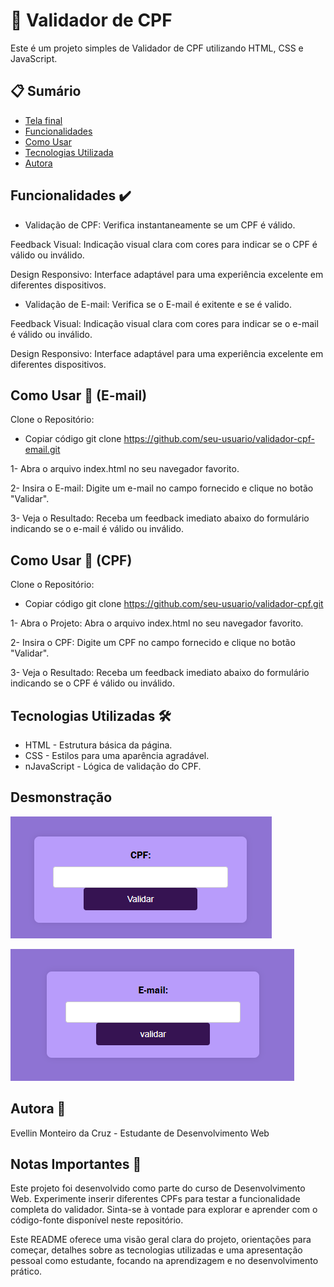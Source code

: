 # 🌟 Validador de CPF

 Este é um projeto simples de Validador de CPF utilizando HTML, CSS e JavaScript.

## 📋 Sumário
 
- [Tela final](#tela-final)
- [Funcionalidades](#funcionalidades)
- [Como Usar](#como-usar)
- [Tecnologias Utilizada](#Tecnologias-Utilizada)
- [Autora](#Autora)

## Funcionalidades ✔️

* Validação de CPF: Verifica instantaneamente se um CPF é válido.

Feedback Visual: Indicação visual clara com cores para indicar se o CPF é válido ou inválido.

Design Responsivo: Interface adaptável para uma experiência excelente em diferentes dispositivos.

* Validação de E-mail: Verifica se o E-mail é exitente e se é valido.

Feedback Visual: Indicação visual clara com cores para indicar se o e-mail é válido ou inválido.

Design Responsivo: Interface adaptável para uma experiência excelente em diferentes dispositivos.

## Como Usar 🚀 (E-mail)

Clone o Repositório:

* Copiar código
git clone https://github.com/seu-usuario/validador-cpf-email.git

1- Abra o arquivo index.html no seu navegador favorito.

2- Insira o E-mail:
Digite um e-mail no campo fornecido e clique no botão "Validar".

3- Veja o Resultado:
Receba um feedback imediato abaixo do formulário indicando se o e-mail é válido ou inválido.


## Como Usar 🚀 (CPF)
Clone o Repositório:

* Copiar código
git clone https://github.com/seu-usuario/validador-cpf.git

1- Abra o Projeto:
Abra o arquivo index.html no seu navegador favorito.

2- Insira o CPF:
Digite um CPF no campo fornecido e clique no botão "Validar".

3- Veja o Resultado:
Receba um feedback imediato abaixo do formulário indicando se o CPF é válido ou inválido.

## Tecnologias Utilizadas 🛠️

* HTML - Estrutura básica da página.
* CSS - Estilos para uma aparência agradável.
* nJavaScript - Lógica de validação do CPF.

## Desmonstração
![cpf](img/cpf.png)

![e-mail](img/email.png)

## Autora 📝

Evellin Monteiro da Cruz - Estudante de Desenvolvimento Web

## Notas Importantes 📌
Este projeto foi desenvolvido como parte do curso de Desenvolvimento Web.
Experimente inserir diferentes CPFs para testar a funcionalidade completa do validador.
Sinta-se à vontade para explorar e aprender com o código-fonte disponível neste repositório.

 Este README oferece uma visão geral clara do projeto, orientações para começar, detalhes sobre as tecnologias utilizadas e uma apresentação pessoal como estudante, focando na aprendizagem e no desenvolvimento prático.